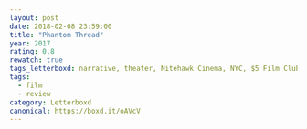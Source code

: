 ```yaml
---
layout: post 
date: 2018-02-08 23:59:00
title: "Phantom Thread"
year: 2017
rating: 0.8
rewatch: true
tags_letterboxd: narrative, theater, Nitehawk Cinema, NYC, $5 Film Club
tags:
  - film
  - review
category: Letterboxd
canonical: https://boxd.it/oAVcV
---
```

